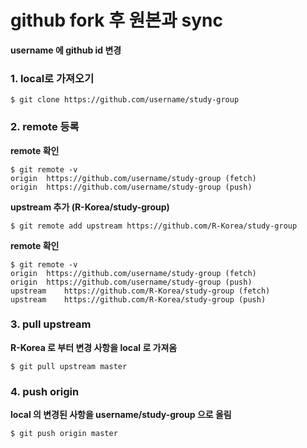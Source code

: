 github fork 후 원본과 sync
================

**username 에 github id 변경**

### 1. local로 가져오기

    $ git clone https://github.com/username/study-group

### 2. remote 등록

**remote 확인**

    $ git remote -v
    origin  https://github.com/username/study-group (fetch)
    origin  https://github.com/username/study-group (push)

**upstream 추가 (R-Korea/study-group)**

    $ git remote add upstream https://github.com/R-Korea/study-group

**remote 확인**

    $ git remote -v
    origin  https://github.com/username/study-group (fetch)
    origin  https://github.com/username/study-group (push)
    upstream    https://github.com/R-Korea/study-group (fetch)
    upstream    https://github.com/R-Korea/study-group (push)

### 3. pull upstream

**R-Korea 로 부터 변경 사항을 local 로 가져옴**

    $ git pull upstream master

### 4. push origin

**local 의 변경된 사항을 username/study-group 으로 올림**

    $ git push origin master
